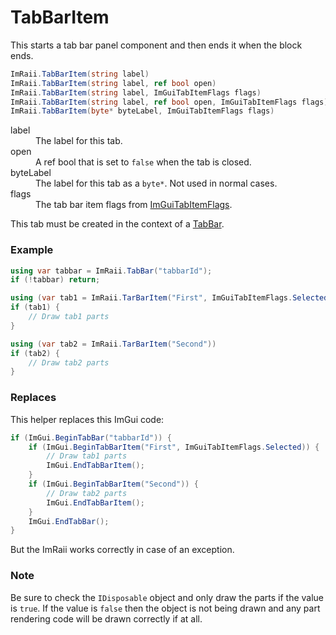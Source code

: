 # TabBarItem

This starts a tab bar panel component and then ends it when the block ends.

```csharp
ImRaii.TabBarItem(string label)
ImRaii.TabBarItem(string label, ref bool open)
ImRaii.TabBarItem(string label, ImGuiTabItemFlags flags)
ImRaii.TabBarItem(string label, ref bool open, ImGuiTabItemFlags flags)
ImRaii.TabBarItem(byte* byteLabel, ImGuiTabItemFlags flags)
```

<dl>
    <dt>label</dt>
    <dd>The label for this tab.</dd>
    <dt>open</dt>
    <dd>A ref bool that is set to <code>false</code> when the tab is closed.</dd>
    <dt>byteLabel</dt>
    <dd>The label for this tab as a <code>byte*</code>. Not used in normal cases.</dd>
    <dt>flags</dt>
    <dd>The tab bar item flags from
    <a href="https://github.com/ImGuiNET/ImGui.NET/blob/master/src/ImGui.NET/Generated/ImGuiTabItemFlags.gen.cs">ImGuiTabItemFlags</a>.
    </dd>
</dl>

This tab must be created in the context of a [TabBar](./tabbar).

### Example

```csharp
using var tabbar = ImRaii.TabBar("tabbarId");
if (!tabbar) return;

using (var tab1 = ImRaii.TarBarItem("First", ImGuiTabItemFlags.Selected))
if (tab1) {
    // Draw tab1 parts
}

using (var tab2 = ImRaii.TarBarItem("Second"))
if (tab2) {
    // Draw tab2 parts
}
```

### Replaces

This helper replaces this ImGui code:

```csharp
if (ImGui.BeginTabBar("tabbarId")) {
    if (ImGui.BeginTabBarItem("First", ImGuiTabItemFlags.Selected)) {
        // Draw tab1 parts
        ImGui.EndTabBarItem();
    }
    if (ImGui.BeginTabBarItem("Second")) {
        // Draw tab2 parts
        ImGui.EndTabBarItem();
    }
    ImGui.EndTabBar();
}
```

But the ImRaii works correctly in case of an exception.

### Note

Be sure to check the <code>IDisposable</code> object and only draw the parts if
the value is <code>true</code>. If the value is <code>false</code> then the
object is not being drawn and any part rendering code will be drawn correctly if
at all.
